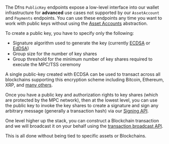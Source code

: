 The Dfns `PublicKey` endpoints expose a low-level interface into our wallet infrastructure for **advanced** use cases not supported by our `AssetAccount` and `Payments` endpoints. You can use these endpoints any time you want to work with public keys without using the [Asset Accounts](<../../use-cases/Asset Accounts/README.md>) abstraction.  

To create a public key, you have to specify only the following:

*   Signature algorithm used to generate the key (currently [ECDSA](https://en.wikipedia.org/wiki/Elliptic_Curve_Digital_Signature_Algorithm) or [EdDSA](https://en.wikipedia.org/wiki/EdDSA))
*   Group size for the number of key shares
*   Group threshold for the minimum number of key shares required to execute the MPC/TSS ceremony    

A single public-key created with ECDSA can be used to transact across all blockchains supporting this encryption scheme including Bitcoin, Ethereum, XRP, and [many others](http://ethanfast.com/top-crypto.html).

Once you have a public key and authorization rights to key shares (which are protected by the MPC network), then at the lowest level, you can use the public key to invoke the key shares to create a signature and sign any arbitrary message (generally a transaction hash) via our [Signing API](../../api-docs/public-keys/CreateSignature.md).

One level higher up the stack, you can construct a Blockchain transaction and we will broadcast it on your behalf using the [transaction broadcast API](BroadcastTransaction.md).

This is all done without being tied to specific assets or Blockchains.

